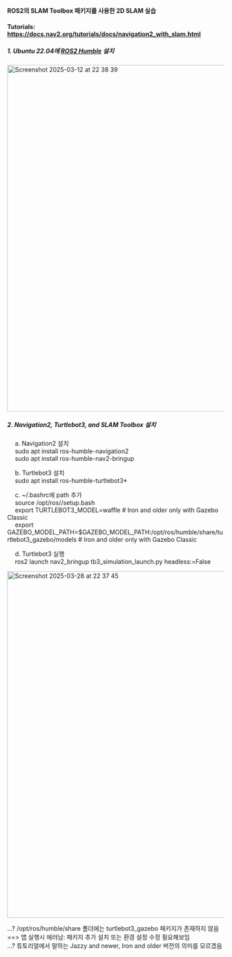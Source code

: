 #### ROS2의 SLAM Toolbox 패키지를 사용한 2D SLAM 실습

#### Tutorials: https://docs.nav2.org/tutorials/docs/navigation2_with_slam.html

##### 1. Ubuntu 22.04에 [ROS2 Humble] 설치
<img width="800" title="talker-listener example" alt="Screenshot 2025-03-12 at 22 38 39" src="https://github.com/user-attachments/assets/41103801-b811-4b3c-be86-579cdda45661" />

##### 2. Navigation2, Turtlebot3, and SLAM Toolbox 설치

&emsp; a. Navigation2 설치    
&emsp; sudo apt install ros-humble-navigation2    
&emsp; sudo apt install ros-humble-nav2-bringup

&emsp; b. Turtlebot3 설치     
&emsp; sudo apt install ros-humble-turtlebot3*    

&emsp; c. ~/.bashrc에 path 추가    
&emsp; source /opt/ros/<ros2-distro>/setup.bash    
&emsp; export TURTLEBOT3_MODEL=waffle  # Iron and older only with Gazebo Classic    
&emsp; export GAZEBO_MODEL_PATH=$GAZEBO_MODEL_PATH:/opt/ros/humble/share/turtlebot3_gazebo/models # Iron and older only with Gazebo Classic

     
&emsp; d. Turtlebot3 실행       
&emsp; ros2 launch nav2_bringup tb3_simulation_launch.py headless:=False

<img width="800" title="turtlebot3-launch-error" alt="Screenshot 2025-03-28 at 22 37 45" src="https://github.com/user-attachments/assets/95c5637d-3dbc-4368-81ac-245500201147" />


...? /opt/ros/humble/share 폴더에는 turtlebot3_gazebo 패키지가 존재하지 않음 ==> 앱 실행시 에러남: 패키지 추가 설치 또는 환경 설정 수정 필요해보임     
...? 튜토리얼에서 말하는 Jazzy and newer, Iron and older 버전의 의미를 모르겠음   










[ROS2 Humble]: https://docs.ros.org/en/humble/Installation/Ubuntu-Install-Debs.html
